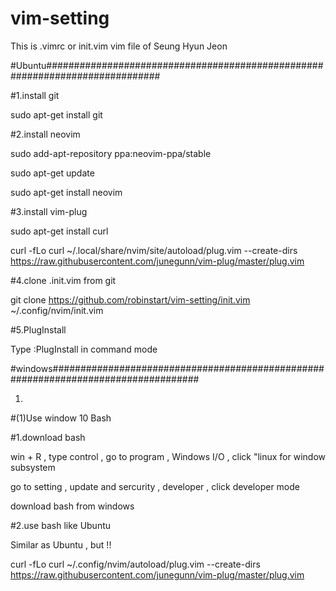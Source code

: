 # vim-setting
This is .vimrc or init.vim vim file of Seung Hyun Jeon

#Ubuntu#############################################################################

#1.install git

sudo apt-get install git

#2.install neovim

sudo add-apt-repository ppa:neovim-ppa/stable 

sudo apt-get update

sudo apt-get install neovim

#3.install vim-plug

sudo apt-get install curl

curl -fLo curl ~/.local/share/nvim/site/autoload/plug.vim --create-dirs https://raw.githubusercontent.com/junegunn/vim-plug/master/plug.vim 

#4.clone .init.vim from git

git clone https://github.com/robinstart/vim-setting/init.vim ~/.config/nvim/init.vim

#5.PlugInstall

Type :PlugInstall in command mode 

#windows###################################################################################

1.

#(1)Use window 10 Bash

#1.download bash

win + R , type control , go to program , Windows I/O , click "linux for window subsystem 

go to setting , update and sercurity , developer , click developer mode 

download bash from windows 

#2.use bash like Ubuntu

Similar as Ubuntu , but !!

curl -fLo curl ~/.config/nvim/autoload/plug.vim --create-dirs https://raw.githubusercontent.com/junegunn/vim-plug/master/plug.vim








